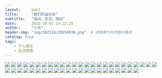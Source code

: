 ```yaml
---
layout:     post
title:      "我们的运动会"
subtitle:   "运动、生活、挑战"
date:       2025-10-01 14:22:25
author:     "小乐"
header-img: "img/202510/20250930.png"  # 请替换为你的图片路径
catalog: true
tags:
    - 个人成长
    - 生活感悟
---
```


![](http://127.0.0.1:8080/img1.jpg)
![](http://127.0.0.1:8080/img2.jpg)
![](http://127.0.0.1:8080/img3.jpg)
![](http://127.0.0.1:8080/img4.jpg)
![](http://127.0.0.1:8080/img5.jpg)
![](http://127.0.0.1:8080/img6.jpg)
![](http://127.0.0.1:8080/img7.jpg)
![](http://127.0.0.1:8080/img8.jpg)
![](http://127.0.0.1:8080/img9.jpg)
![](http://127.0.0.1:8080/img10.jpg)
![](http://127.0.0.1:8080/img11.jpg)
![](http://127.0.0.1:8080/img12.jpg)
![](http://127.0.0.1:8080/img13.jpg)
![](http://127.0.0.1:8080/img14.jpg)
![](http://127.0.0.1:8080/img15.jpg)
![](http://127.0.0.1:8080/img16.jpg)
![](http://127.0.0.1:8080/img17.jpg)
![](http://127.0.0.1:8080/img18.jpg)
![](http://127.0.0.1:8080/img19.jpg)
![](http://127.0.0.1:8080/img20.jpg)
![](http://127.0.0.1:8080/img21.jpg)
![](http://127.0.0.1:8080/img22.jpg)
![](http://127.0.0.1:8080/img23.jpg)
![](http://127.0.0.1:8080/img24.jpg)
![](http://127.0.0.1:8080/img25.jpg)
![](http://127.0.0.1:8080/img26.jpg)
![](http://127.0.0.1:8080/img27.jpg)
![](http://127.0.0.1:8080/img28.jpg)
![](http://127.0.0.1:8080/img29.jpg)
![](http://127.0.0.1:8080/img30.jpg)
![](http://127.0.0.1:8080/img31.jpg)
![](http://127.0.0.1:8080/img32.jpg)
![](http://127.0.0.1:8080/img33.jpg)
![](http://127.0.0.1:8080/img34.jpg)
![](http://127.0.0.1:8080/img35.jpg)
![](http://127.0.0.1:8080/img36.jpg)
![](http://127.0.0.1:8080/img37.jpg)
![](http://127.0.0.1:8080/img38.jpg)
![](http://127.0.0.1:8080/img39.jpg)
![](http://127.0.0.1:8080/img40.jpg)
![](http://127.0.0.1:8080/img41.jpg)
![](http://127.0.0.1:8080/img42.jpg)
![](http://127.0.0.1:8080/img43.jpg)
![](http://127.0.0.1:8080/img44.jpg)
![](http://127.0.0.1:8080/img45.jpg)
![](http://127.0.0.1:8080/img46.jpg)
![](http://127.0.0.1:8080/img47.jpg)